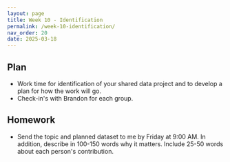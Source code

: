 ```yaml
---
layout: page
title: Week 10 - Identification
permalink: /week-10-identification/
nav_order: 20
date: 2025-03-18
---
```


## Plan

* Work time for identification of your shared data project and to develop a plan for how the work will go. 
* Check-in's with Brandon for each group.

## Homework

* Send the topic and planned dataset to me by Friday at 9:00 AM. In addition, describe in 100-150 words why it matters. Include 25-50 words about each person's contribution.